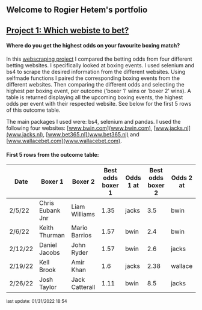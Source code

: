 ## Welcome to Rogier Hetem's portfolio

## [Project 1: Which webiste to bet?](https://github.com/Roggebroodje/betting_on_boxing_matches)
#### Where do you get the highest odds on your favourite boxing match? <br>
In this [webscraping project](https://github.com/Roggebroodje/betting_on_boxing_matches) I compared the betting odds from four different betting websites. I specifically looked at boxing events. I used selenium and bs4 to scrape the desired information from the different websites. Using selfmade functions I paired the corresponding boxing events from the different websites. Then comparing the different odds and selecting the highest per boxing event, per outcome ('boxer 1' wins or 'boxer 2' wins). A table is returned displaying all the upcoming boxing events, the highest odds per event with their respected website. See below for the first 5 rows of this outcome table. <br> 

The main packages I used were: bs4, selenium and pandas. I used the following four websites: [www.bwin.com](www.bwin.com), [www.jacks.nl](www.jacks.nl), [www.bet365.nl](www.bet365.nl) and [www.wallacebet.com](www.wallacebet.com). <br>

#### First 5 rows from the outcome table:
 | Date | Boxer 1 | Boxer 2 | Best odds boxer 1 | Odds 1 at | Best odds boxer 2 | Odds 2 at | 
 | ------ | ------ | ------ | ------ | ------ | ------ | ------ | 
 | 2/5/22 |  Chris Eubank Jnr  |   Liam Williams | 1.35 | jacks | 3.5 | bwin | 
 | 2/6/22 |  Keith Thurman  |   Mario Barrios | 1.57 | bwin | 2.4 | bwin | 
 | 2/12/22 |  Daniel Jacobs  |   John Ryder | 1.57 | bwin | 2.6 | jacks | 
 | 2/19/22 |  Kell Brook  |   Amir Khan | 1.6 | jacks | 2.38 | wallace | 
 | 2/26/22 |  Josh Taylor  |   Jack Catterall | 1.11 | bwin | 8.5 | jacks | 

<sup> last update: 01/31/2022 18:54 <sub>
